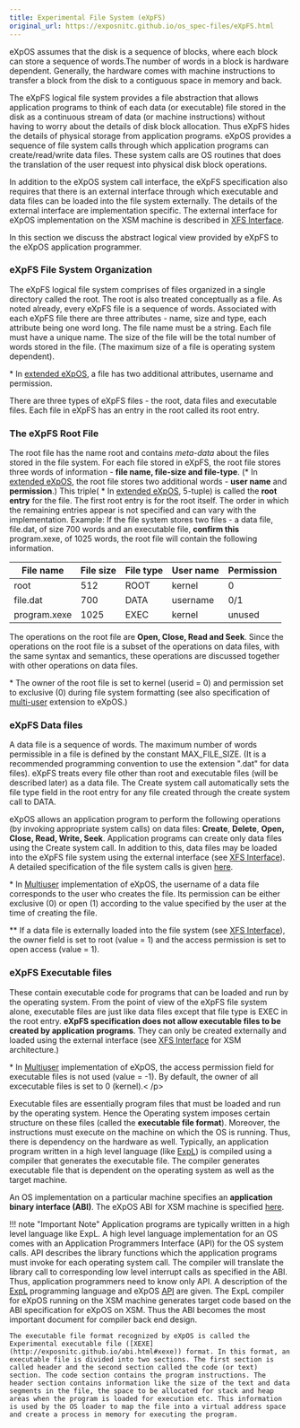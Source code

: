 ```yaml
---
title: Experimental File System (eXpFS)
original_url: https://exposnitc.github.io/os_spec-files/eXpFS.html
---
```


eXpOS assumes that the disk is a sequence of blocks, where each block can store a sequence of words.The number of words in a block is hardware dependent. Generally, the hardware comes with machine instructions to transfer a block from the disk to a contiguous space in memory and back.

The eXpFS logical file system provides a file abstraction that allows application programs to think of each data (or executable) file stored in the disk as a continuous stream of data (or machine instructions) without having to worry about the details of disk block allocation. Thus eXpFS hides the details of physical storage from application programs. eXpOS provides a sequence of file system calls through which application programs can create/read/write data files. These system calls are OS routines that does the translation of the user request into physical disk block operations.

In addition to the eXpOS system call interface, the eXpFS specification also requires that there is an external interface through which executable and data files can be loaded into the file system externally. The details of the external interface are implementation specific. The external interface for eXpOS implementation on the XSM machine is described in [XFS Interface](https://exposnitc.github.io/support_tools-files/xfs-interface.html).

In this section we discuss the abstract logical view provided by eXpFS to the eXpOS application programmer.


### eXpFS File System Organization

The eXpFS logical file system comprises of files organized in a single directory called the root. The root is also treated conceptually as a file. As noted already, every eXpFS file is a sequence of words. Associated with each eXpFS file there are three attributes - name, size and type, each attribute being one word long. The file name must be a string. Each file must have a unique name. The size of the file will be the total number of words stored in the file. (The maximum size of a file is operating system dependent).

\* In [extended eXpOS](http://exposnitc.github.io/os_spec-files/multiuser.html), a file has two additional attributes, username and permission.

There are three types of eXpFS files - the root, data files and executable files. Each file in eXpFS has an entry in the root called its root entry.

### The eXpFS Root File
The root file has the name root and contains _meta-data_ about the files stored in the file system. For each file stored in eXpFS, the root file stores three words of information - **file name, file-size and file-type**. (\* In [extended eXpOS](http://exposnitc.github.io/os_spec-files/multiuser.html), the root file stores two additional words - **user name** and **permission**.) This triple( \* In [extended eXpOS](http://exposnitc.github.io/os_spec-files/multiuser.html), 5-tuple) is called the **root entry** for the file. The first root entry is for the root itself. The order in which the remaining entries appear is not specified and can vary with the implementation. Example: If the file system stores two files - a data file, file.dat, of size 700 words and an executable file, **confirm this** program.xexe, of 1025 words, the root file will contain the following information.

|File name|File size|File type|User name|Permission|
|--- |--- |--- |--- |--- |
|root|512|ROOT|kernel|0|
|file.dat|700|DATA|username|0/1|
|program.xexe|1025|EXEC|kernel|unused|


The operations on the root file are **Open, Close, Read and Seek**. Since the operations on the root file is a subset of the operations on data files, with the same syntax and semantics, these operations are discussed together with other operations on data files.

\* The owner of the root file is set to kernel (userid = 0) and permission set to exclusive (0) during file system formatting (see also specification of [multi-user](http://exposnitc.github.io/os_spec-files/multiuser.html) extension to eXpOS.)

### eXpFS Data files
A data file is a sequence of words. The maximum number of words permissible in a file is defined by the constant MAX\_FILE\_SIZE. (It is a recommended programming convention to use the extension ".dat" for data files). eXpFS treats every file other than root and executable files (will be described later) as a data file. The Create system call automatically sets the file type field in the root entry for any file created through the create system call to DATA.

eXpOS allows an application program to perform the following operations (by invoking appropriate system calls) on data files: **Create**, **Delete**, **Open, Close, Read, Write, Seek**. Application programs can create only data files using the Create system call. In addition to this, data files may be loaded into the eXpFS file system using the external interface (see [XFS Interface](../support_tools-files/xfs-interface.html)). A detailed specification of the file system calls is given [here](systemcallinterface.html).

\* In [Multiuser](http://exposnitc.github.io/os_spec-files/multiuser.html) implementation of eXpOS, the username of a data file corresponds to the user who creates the file. Its permission can be either exclusive (0) or open (1) according to the value specified by the user at the time of creating the file.

\*\* If a data file is externally loaded into the file system (see [XFS Interface](http://exposnitc.github.io/support_tools-files/xfs-interface.html)), the owner field is set to root (value = 1) and the access permission is set to open access (value = 1).


### eXpFS Executable files
These contain executable code for programs that can be loaded and run by the operating system. From the point of view of the eXpFS file system alone, executable files are just like data files except that file type is EXEC in the root entry. **eXpFS specification does not allow executable files to be created by application programs**. They can only be created externally and loaded using the external interface (see [XFS Interface](../support_tools-files/xfs-interface.html) for XSM architecture.)

\* In [Multiuser](http://exposnitc.github.io/os_spec-files/multiuser.html) implementation of eXpOS, the access permission field for executable files is not used (value = -1). By default, the owner of all excecutable files is set to 0 (kernel).< /p>

Executable files are essentially program files that must be loaded and run by the operating system. Hence the Operating system imposes certain structure on these files (called the **executable file format**). Moreover, the instructions must execute on the machine on which the OS is running. Thus, there is dependency on the hardware as well. Typically, an application program written in a high level language (like [ExpL](../support_tools-files/expl.html)) is compiled using a compiler that generates the executable file. The compiler generates executable file that is dependent on the operating system as well as the target machine.

An OS implementation on a particular machine specifies an **application binary interface (ABI)**. The eXpOS ABI for XSM machine is specified [here](../abi.html).

!!! note "Important Note"
    Application programs are typically written in a high level language like ExpL. A high level language implementation for an OS comes with an Application Programmers Interface (API) for the OS system calls. API describes the library functions which the application programs must invoke for each operating system call. The compiler will translate the library call to corresponding low level interrupt calls as specified in the ABI. Thus, application programmers need to know only API. A description of the [ExpL](../support_tools-files/expl.html) programming language and eXpOS [API](../os_design.html) are given. The ExpL compiler for eXpOS running on the XSM machine generates target code based on the ABI specification for eXpOS on XSM. Thus the ABI becomes the most important document for compiler back end design.

    The executable file format recognized by eXpOS is called the Experimental executable file ([XEXE](http://exposnitc.github.io/abi.html#xexe)) format. In this format, an executable file is divided into two sections. The first section is called header and the second section called the code (or text) section. The code section contains the program instructions. The header section contains information like the size of the text and data segments in the file, the space to be allocated for stack and heap areas when the program is loaded for execution etc. This information is used by the OS loader to map the file into a virtual address space and create a process in memory for executing the program.